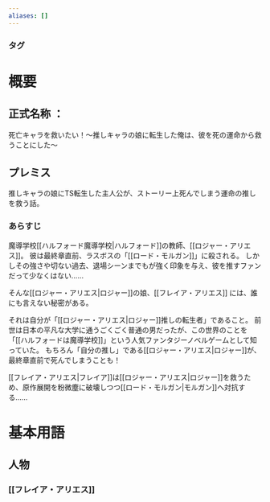 ```yaml
---
aliases: []
---
```

### タグ
# 概要
## 正式名称 ：
死亡キャラを救いたい！～推しキャラの娘に転生した俺は、彼を死の運命から救うことにした～
## プレミス
推しキャラの娘にTS転生した主人公が、ストーリー上死んでしまう運命の推しを救う話。
### あらすじ
魔導学校[[ハルフォード魔導学校|ハルフォード]]の教師、[[ロジャー・アリエス]]。
彼は最終章直前、ラスボスの「[[ロード・モルガン]]」に殺される。
しかしその強さや切ない過去、退場シーンまでもが強く印象を与え、彼を推すファンだって少なくはない……

そんな[[ロジャー・アリエス|ロジャー]]の娘、[[フレイア・アリエス]] には、誰にも言えない秘密がある。

それは自分が「[[ロジャー・アリエス|ロジャー]]推しの転生者」であること。
前世は日本の平凡な大学に通うごくごく普通の男だったが、この世界のことを「[[ハルフォードは魔導学校]]」という人気ファンタジーノベルゲームとして知っていた。
もちろん「自分の推し」である[[ロジャー・アリエス|ロジャー]]が、最終章直前で死んでしまうことも！

[[フレイア・アリエス|フレイア]]は[[ロジャー・アリエス|ロジャー]]を救うため、原作展開を粉微塵に破壊しつつ[[ロード・モルガン|モルガン]]へ対抗する……

# 基本用語
## 人物
### [[フレイア・アリエス]]